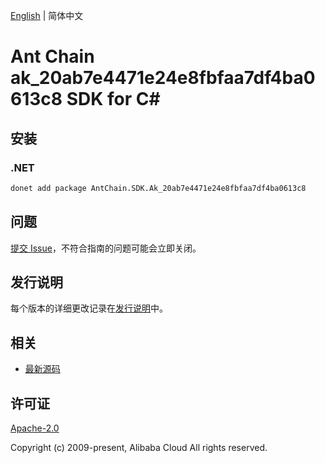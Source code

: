 [English](README.md) | 简体中文

# Ant Chain ak_20ab7e4471e24e8fbfaa7df4ba0613c8 SDK for C#

## 安装

### .NET

```bash
donet add package AntChain.SDK.Ak_20ab7e4471e24e8fbfaa7df4ba0613c8
```

## 问题

[提交 Issue](https://github.com/alipay/antchain-openapi-prod-sdk/issues/new)，不符合指南的问题可能会立即关闭。

## 发行说明

每个版本的详细更改记录在[发行说明](./ChangeLog.txt)中。

## 相关

* [最新源码](https://github.com/antchain-openapi-prod-sdk)

## 许可证

[Apache-2.0](http://www.apache.org/licenses/LICENSE-2.0)

Copyright (c) 2009-present, Alibaba Cloud All rights reserved.
